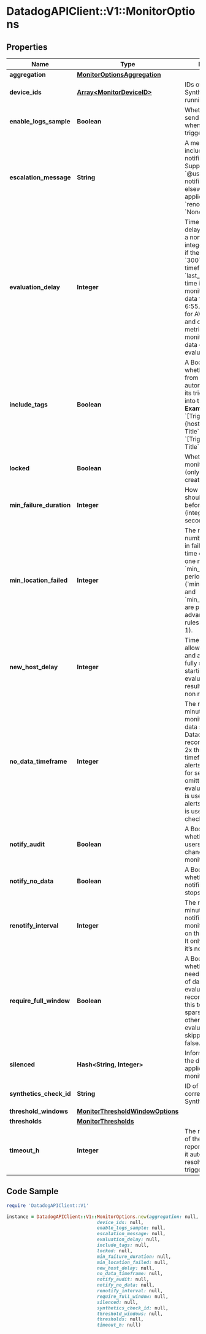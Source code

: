 # DatadogAPIClient::V1::MonitorOptions

## Properties

Name | Type | Description | Notes
------------ | ------------- | ------------- | -------------
**aggregation** | [**MonitorOptionsAggregation**](MonitorOptionsAggregation.md) |  | [optional] 
**device_ids** | [**Array&lt;MonitorDeviceID&gt;**](MonitorDeviceID.md) | IDs of the device the Synthetics monitor is running on. | [optional] [readonly] 
**enable_logs_sample** | **Boolean** | Whether or not to send a log sample when the log monitor triggers. | [optional] 
**escalation_message** | **String** | A message to include with a re-notification. Supports the &#x60;@username&#x60; notification we allow elsewhere. Not applicable if &#x60;renotify_interval&#x60; is &#x60;None&#x60;. | [optional] [default to &#39;none&#39;]
**evaluation_delay** | **Integer** | Time (in seconds) to delay evaluation, as a non-negative integer. For example, if the value is set to &#x60;300&#x60; (5min), the timeframe is set to &#x60;last_5m&#x60; and the time is 7:00, the monitor evaluates data from 6:50 to 6:55. This is useful for AWS CloudWatch and other backfilled metrics to ensure the monitor always has data during evaluation. | [optional] 
**include_tags** | **Boolean** | A Boolean indicating whether notifications from this monitor automatically inserts its triggering tags into the title.  **Examples** - If &#x60;True&#x60;, &#x60;[Triggered on {host:h1}] Monitor Title&#x60; - If &#x60;False&#x60;, &#x60;[Triggered] Monitor Title&#x60; | [optional] [default to true]
**locked** | **Boolean** | Whether or not the monitor is locked (only editable by creator and admins). | [optional] 
**min_failure_duration** | **Integer** | How long the test should be in failure before alerting (integer, number of seconds, max 7200). | [optional] [default to 0]
**min_location_failed** | **Integer** | The minimum number of locations in failure at the same time during at least one moment in the &#x60;min_failure_duration&#x60; period (&#x60;min_location_failed&#x60; and &#x60;min_failure_duration&#x60; are part of the advanced alerting rules - integer, &gt;&#x3D; 1). | [optional] [default to 1]
**new_host_delay** | **Integer** | Time (in seconds) to allow a host to boot and applications to fully start before starting the evaluation of monitor results. Should be a non negative integer. | [optional] [default to 300]
**no_data_timeframe** | **Integer** | The number of minutes before a monitor notifies after data stops reporting. Datadog recommends at least 2x the monitor timeframe for metric alerts or 2 minutes for service checks. If omitted, 2x the evaluation timeframe is used for metric alerts, and 24 hours is used for service checks. | [optional] 
**notify_audit** | **Boolean** | A Boolean indicating whether tagged users is notified on changes to this monitor. | [optional] [default to false]
**notify_no_data** | **Boolean** | A Boolean indicating whether this monitor notifies when data stops reporting. | [optional] [default to false]
**renotify_interval** | **Integer** | The number of minutes after the last notification before a monitor re-notifies on the current status. It only re-notifies if it’s not resolved. | [optional] 
**require_full_window** | **Boolean** | A Boolean indicating whether this monitor needs a full window of data before it’s evaluated. We highly recommend you set this to &#x60;false&#x60; for sparse metrics, otherwise some evaluations are skipped. Default is false. | [optional] 
**silenced** | **Hash&lt;String, Integer&gt;** | Information about the downtime applied to the monitor. | [optional] 
**synthetics_check_id** | **String** | ID of the corresponding Synthetic check. | [optional] 
**threshold_windows** | [**MonitorThresholdWindowOptions**](MonitorThresholdWindowOptions.md) |  | [optional] 
**thresholds** | [**MonitorThresholds**](MonitorThresholds.md) |  | [optional] 
**timeout_h** | **Integer** | The number of hours of the monitor not reporting data before it automatically resolves from a triggered state. | [optional] 

## Code Sample

```ruby
require 'DatadogAPIClient::V1'

instance = DatadogAPIClient::V1::MonitorOptions.new(aggregation: null,
                                 device_ids: null,
                                 enable_logs_sample: null,
                                 escalation_message: null,
                                 evaluation_delay: null,
                                 include_tags: null,
                                 locked: null,
                                 min_failure_duration: null,
                                 min_location_failed: null,
                                 new_host_delay: null,
                                 no_data_timeframe: null,
                                 notify_audit: null,
                                 notify_no_data: null,
                                 renotify_interval: null,
                                 require_full_window: null,
                                 silenced: null,
                                 synthetics_check_id: null,
                                 threshold_windows: null,
                                 thresholds: null,
                                 timeout_h: null)
```


